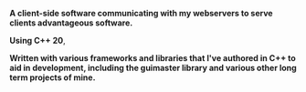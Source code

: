 **A client-side software communicating with my webservers to serve clients advantageous software.**

**Using C++ 20**, 

**Written with various frameworks and libraries that I've authored in C++ to aid in development, including the guimaster library and various other long term projects of mine.**
